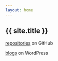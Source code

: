 ```yaml
---
layout: home
---
```


## {{ site.title }}

[repositories](https://github.com/weidongxu84) on GitHub

[blogs](https://weidongxu84.wordpress.com) on WordPress

